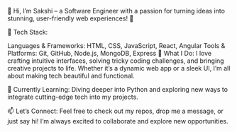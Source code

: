 👋 Hi, I’m Sakshi – a Software Engineer with a passion for turning ideas into stunning, user-friendly web experiences! 🌟

🔧 Tech Stack:

Languages & Frameworks: HTML, CSS, JavaScript, React, Angular
Tools & Platforms: Git, GitHub, Node.js, MongoDB, Express
🚀 What I Do:
I love crafting intuitive interfaces, solving tricky coding challenges, and bringing creative projects to life. Whether it’s a dynamic web app or a sleek UI, I’m all about making tech beautiful and functional.

🌱 Currently Learning: Diving deeper into Python and exploring new ways to integrate cutting-edge tech into my projects.

📫 Let’s Connect:
Feel free to check out my repos, drop me a message, or just say hi! I’m always excited to collaborate and explore new opportunities.
